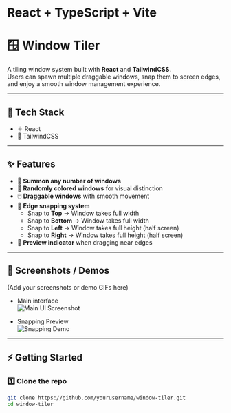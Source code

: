 # React + TypeScript + Vite

# 🪟 Window Tiler

A tiling window system built with **React** and **TailwindCSS**.  
Users can spawn multiple draggable windows, snap them to screen edges, and enjoy a smooth window management experience.

---

## 🚀 Tech Stack
- ⚛️ React  
- 🎨 TailwindCSS  

---

## ✨ Features
- 🔲 **Summon any number of windows**  
- 🎨 **Randomly colored windows** for visual distinction  
- 🖱️ **Draggable windows** with smooth movement  
- 📐 **Edge snapping system**  
  - Snap to **Top** → Window takes full width  
  - Snap to **Bottom** → Window takes full width  
  - Snap to **Left** → Window takes full height (half screen)  
  - Snap to **Right** → Window takes full height (half screen)  
- 👀 **Preview indicator** when dragging near edges  

---

## 📸 Screenshots / Demos
(Add your screenshots or demo GIFs here)

- Main interface  
  ![Main UI Screenshot](#)

- Snapping Preview  
  ![Snapping Demo](#)

---

## ⚡ Getting Started

### 1️⃣ Clone the repo
```bash
git clone https://github.com/yourusername/window-tiler.git
cd window-tiler

